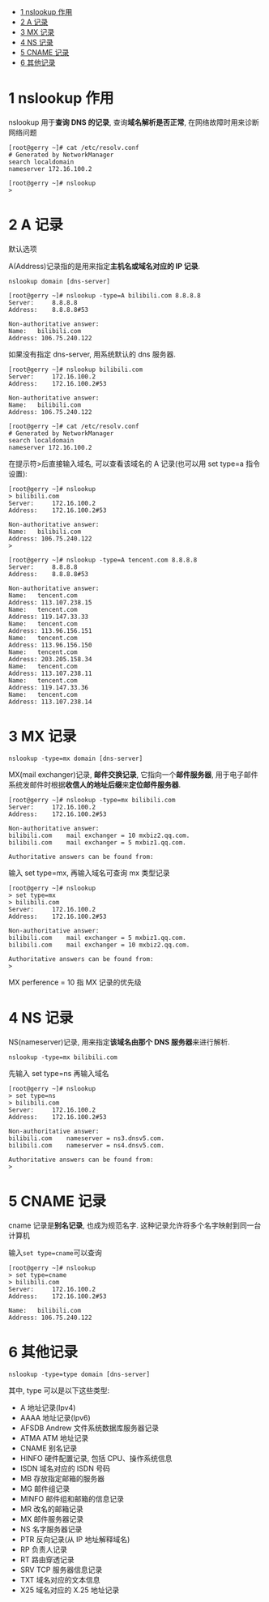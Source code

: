 
<!-- @import "[TOC]" {cmd="toc" depthFrom=1 depthTo=6 orderedList=false} -->

<!-- code_chunk_output -->

- [1 nslookup 作用](#1-nslookup-作用)
- [2 A 记录](#2-a-记录)
- [3 MX 记录](#3-mx-记录)
- [4 NS 记录](#4-ns-记录)
- [5 CNAME 记录](#5-cname-记录)
- [6 其他记录](#6-其他记录)

<!-- /code_chunk_output -->

# 1 nslookup 作用

nslookup 用于**查询 DNS 的记录**, 查询**域名解析是否正常**, 在网络故障时用来诊断网络问题

```
[root@gerry ~]# cat /etc/resolv.conf
# Generated by NetworkManager
search localdomain
nameserver 172.16.100.2
```

```
[root@gerry ~]# nslookup
>
```

# 2 A 记录

默认选项

A(Address)记录指的是用来指定**主机名或域名对应的 IP 记录**.

```
nslookup domain [dns-server]
```

```
[root@gerry ~]# nslookup -type=A bilibili.com 8.8.8.8
Server:		8.8.8.8
Address:	8.8.8.8#53

Non-authoritative answer:
Name:	bilibili.com
Address: 106.75.240.122
```

如果没有指定 dns\-server, 用系统默认的 dns 服务器.

```
[root@gerry ~]# nslookup bilibili.com
Server:		172.16.100.2
Address:	172.16.100.2#53

Non-authoritative answer:
Name:	bilibili.com
Address: 106.75.240.122

[root@gerry ~]# cat /etc/resolv.conf
# Generated by NetworkManager
search localdomain
nameserver 172.16.100.2
```

在提示符\>后直接输入域名, 可以查看该域名的 A 记录(也可以用 set type=a 指令设置):

```
[root@gerry ~]# nslookup
> bilibili.com
Server:		172.16.100.2
Address:	172.16.100.2#53

Non-authoritative answer:
Name:	bilibili.com
Address: 106.75.240.122
>
```

```
[root@gerry ~]# nslookup -type=A tencent.com 8.8.8.8
Server:		8.8.8.8
Address:	8.8.8.8#53

Non-authoritative answer:
Name:	tencent.com
Address: 113.107.238.15
Name:	tencent.com
Address: 119.147.33.33
Name:	tencent.com
Address: 113.96.156.151
Name:	tencent.com
Address: 113.96.156.150
Name:	tencent.com
Address: 203.205.158.34
Name:	tencent.com
Address: 113.107.238.11
Name:	tencent.com
Address: 119.147.33.36
Name:	tencent.com
Address: 113.107.238.14
```

# 3 MX 记录

```
nslookup -type=mx domain [dns-server]
```

MX(mail exchanger)记录, **邮件交换记录**, 它指向一个**邮件服务器**, 用于电子邮件系统发邮件时根据**收信人的地址后缀**来**定位邮件服务器**.

```
[root@gerry ~]# nslookup -type=mx bilibili.com
Server:		172.16.100.2
Address:	172.16.100.2#53

Non-authoritative answer:
bilibili.com	mail exchanger = 10 mxbiz2.qq.com.
bilibili.com	mail exchanger = 5 mxbiz1.qq.com.

Authoritative answers can be found from:
```

输入 set type=mx, 再输入域名可查询 mx 类型记录

```
[root@gerry ~]# nslookup
> set type=mx
> bilibili.com
Server:		172.16.100.2
Address:	172.16.100.2#53

Non-authoritative answer:
bilibili.com	mail exchanger = 5 mxbiz1.qq.com.
bilibili.com	mail exchanger = 10 mxbiz2.qq.com.

Authoritative answers can be found from:
>
```

MX perference = 10 指 MX 记录的优先级

# 4 NS 记录

NS(nameserver)记录, 用来指定**该域名由那个 DNS 服务器**来进行解析.

```
nslookup -type=mx bilibili.com
```

先输入 set type=ns 再输入域名

```
[root@gerry ~]# nslookup
> set type=ns
> bilibili.com
Server:		172.16.100.2
Address:	172.16.100.2#53

Non-authoritative answer:
bilibili.com	nameserver = ns3.dnsv5.com.
bilibili.com	nameserver = ns4.dnsv5.com.

Authoritative answers can be found from:
>
```

# 5 CNAME 记录

cname 记录是**别名记录**, 也成为规范名字. 这种记录允许将多个名字映射到同一台计算机

输入`set type=cname`可以查询

```
[root@gerry ~]# nslookup
> set type=cname
> bilibili.com
Server:		172.16.100.2
Address:	172.16.100.2#53

Name:	bilibili.com
Address: 106.75.240.122
```

# 6 其他记录

```
nslookup -type=type domain [dns-server]
```

其中, type 可以是以下这些类型:

* A 地址记录(Ipv4)
* AAAA 地址记录(Ipv6)
* AFSDB Andrew 文件系统数据库服务器记录
* ATMA ATM 地址记录
* CNAME 别名记录
* HINFO 硬件配置记录, 包括 CPU、操作系统信息
* ISDN 域名对应的 ISDN 号码
* MB 存放指定邮箱的服务器
* MG 邮件组记录
* MINFO 邮件组和邮箱的信息记录
* MR 改名的邮箱记录
* MX 邮件服务器记录
* NS 名字服务器记录
* PTR 反向记录(从 IP 地址解释域名)
* RP 负责人记录
* RT 路由穿透记录
* SRV TCP 服务器信息记录
* TXT 域名对应的文本信息
* X25 域名对应的 X.25 地址记录